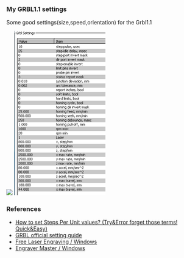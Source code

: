 ### My GRBL1.1 settings
Some good settings(size,speed,orientation) for the Grbl1.1<br>
 
<img src="JimmyCraft0902.gif" width="240"/>  <img src="DIY3018GrblSettings.png" width="240"> <br>

### References
  - [How to set Steps Per Unit values? (Try&Error forget those terms! Quick&Easy)](https://planet-cnc.com/how-to-setup-cnc/) <br>
  - [GRBL official setting guide](https://github.com/gnea/grbl/wiki/Grbl-v1.1-Configuration) <br>
  - [Free Laser Engraving / Windows](http://lasergrbl.com/en/) <br>
  - [Engraver Master / Windows](http://www.bachinmaker.com/wiki/doku.php?id=engraver_master)<br>
